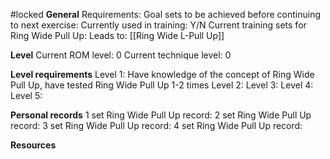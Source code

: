 #locked
**General**
Requirements:
Goal sets to be achieved before continuing to next exercise:
Currently used in training: Y/N
Current training sets for Ring Wide Pull Up:
Leads to: 
[[Ring Wide L-Pull Up]]

**Level**
Current ROM level: 0
Current technique level: 0

**Level requirements**
Level 1: Have knowledge of the concept of Ring Wide Pull Up, have tested Ring Wide Pull Up 1-2 times
Level 2:
Level 3:
Level 4:
Level 5:

**Personal records**
1 set Ring Wide Pull Up record:
2 set Ring Wide Pull Up record:
3 set Ring Wide Pull Up record:
4 set Ring Wide Pull Up record:

**Resources**



